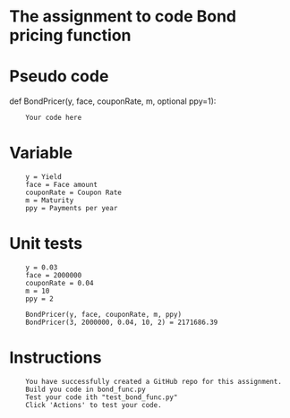 # The assignment to code Bond pricing function


# Pseudo code

def BondPricer(y, face, couponRate, m, optional ppy=1):

        Your code here
  

# Variable
        
        y = Yield
        face = Face amount
        couponRate = Coupon Rate
        m = Maturity
        ppy = Payments per year

# Unit tests

        y = 0.03
        face = 2000000
        couponRate = 0.04
        m = 10
        ppy = 2
        
        BondPricer(y, face, couponRate, m, ppy)
        BondPricer(3, 2000000, 0.04, 10, 2) = 2171686.39
        
 # Instructions
        
        You have successfully created a GitHub repo for this assignment.
        Build you code in bond_func.py
        Test your code ith "test_bond_func.py"
        Click 'Actions' to test your code.
   
        
 
        
